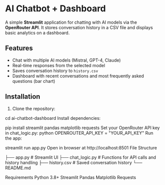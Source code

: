 # AI Chatbot + Dashboard
A simple **Streamlit** application for chatting with AI models via the **OpenRouter API**. It stores conversation history in a CSV file and displays basic analytics on a dashboard.
## Features
- Chat with multiple AI models (Mistral, GPT-4, Claude)
- Real-time responses from the selected model
- Saves conversation history to `history.csv`
- Dashboard with recent conversations and most frequently asked questions (bar chart)
## Installation
1. Clone the repository:

cd ai-chatbot-dashboard
Install dependencies:

pip install streamlit pandas matplotlib requests
Set your OpenRouter API key in chat_logic.py:
python
OPENROUTER_API_KEY = "YOUR_API_KEY"
Run the app:

streamlit run app.py
Open in browser at http://localhost:8501
File Structure

├── app.py            # Streamlit UI
├── chat_logic.py     # Functions for API calls and history handling
├── history.csv       # Saved conversation history
└── README.md

Requirements
Python 3.8+
Streamlit
Pandas
Matplotlib
Requests
